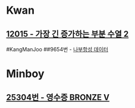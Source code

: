 
# Kwan
## [12015 - 가장 긴 증가하는 부분 수열 2](https://www.acmicpc.net/problem/12015)

#KangManJoo
##9654번 - [나부항성 데이터](https://www.acmicpc.net/problem/9654)

# Minboy
## [25304번 - 영수증 BRONZE V](https://www.acmicpc.net/problem/25304)
